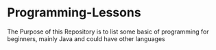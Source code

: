 # Programming-Lessons
The Purpose of this Repository is to list some basic of programming for beginners, mainly Java and could have other languages
